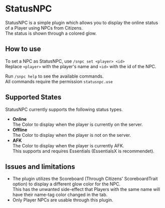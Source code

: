 # StatusNPC
StatusNPC is a simple plugin which allows you to display the online status of a Player using NPCs from Citizens.  
The status is shown through a colored glow.

## How to use
To set a NPC as StatusNPC, use `/snpc set <player> <id>`  
Replace `<player>` with the player's name and `<id>` with the id of the NPC.

Run `/snpc help` to see the available commands.  
All commands require the permission `statusnpc.use`

## Supported States
StatusNPC currently supports the following status types.

- **Online**  
The Color to display when the player is currently on the server.
- **Offline**  
The Color to display when the player is not on the server.
- **AFK**  
The Color to display when the player is currently AFK.  
This supports and requires Essentials (EssentialsX is recommendet).

## Issues and limitations
- The plugin utilizes the Scoreboard (Through Citizens' ScoreboardTrait option) to display a different glow color for the NPC.  
This has the unwanted side-effect that Players with the same name will have their name-tag color changed in the tab.
- Only Player NPCs are usable through this plugin.